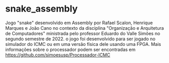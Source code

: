 # snake_assembly
Jogo "snake" desenvolvido em Assembly por Rafael Scalon, Henrique Marques e João Cano no contexto da disciplina "Organização e Arquitetura de Computadores" ministrada pelo professor Eduardo do Valle Simões no segundo semestre de 2022.
o jogo foi desenvolvido para ser jogado no simulador do ICMC ou em uma versão física dele usando uma FPGA. Mais informações sobre o processador podem ser encontradas em <https://github.com/simoesusp/Processador-ICMC>
